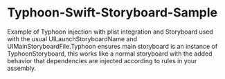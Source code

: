 # Typhoon-Swift-Storyboard-Sample

Example of Typhoon injection with plist integration and Storyboard used with the usual UILaunchStoryboardName and UIMainStoryboardFile.Typhoon ensures main storyboard is an instance of TyphoonStoryboard, this works like a normal storyboard with the added behavior that dependencies are injected according to rules in your assembly.
